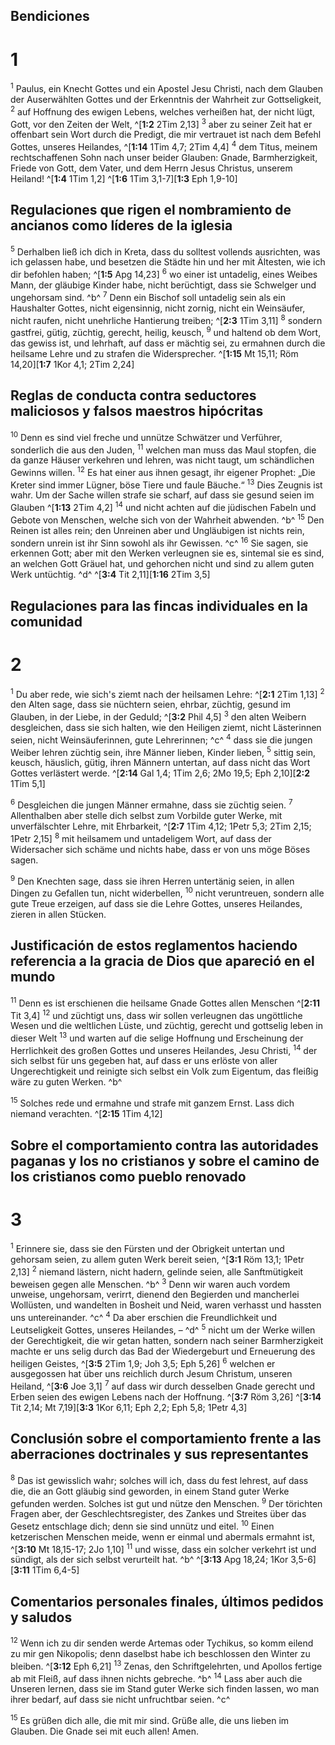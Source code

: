 ## Bendiciones
# 1
<sup class='bibleverse'>1</sup> Paulus, ein Knecht Gottes und ein Apostel Jesu Christi, nach dem Glauben der Auserwählten Gottes und der Erkenntnis der Wahrheit zur Gottseligkeit, <sup class='bibleverse'>2</sup> auf Hoffnung des ewigen Lebens, welches verheißen hat, der nicht lügt, Gott, vor den Zeiten der Welt, ^[**1:2** 2Tim 2,13] <sup class='bibleverse'>3</sup> aber zu seiner Zeit hat er offenbart sein Wort durch die Predigt, die mir vertrauet ist nach dem Befehl Gottes, unseres Heilandes, ^[**1:14** 1Tim 4,7; 2Tim 4,4] <sup class='bibleverse'>4</sup> dem Titus, meinem rechtschaffenen Sohn nach unser beider Glauben: Gnade, Barmherzigkeit, Friede von Gott, dem Vater, und dem Herrn Jesus Christus, unserem Heiland! ^[**1:4** 1Tim 1,2] 
 ^[**1:6** 1Tim 3,1-7][**1:3** Eph 1,9-10] 

## Regulaciones que rigen el nombramiento de ancianos como líderes de la iglesia
<sup class='bibleverse'>5</sup> Derhalben ließ ich dich in Kreta, dass du solltest vollends ausrichten, was ich gelassen habe, und besetzen die Städte hin und her mit Ältesten, wie ich dir befohlen haben; ^[**1:5** Apg 14,23] <sup class='bibleverse'>6</sup> wo einer ist untadelig, eines Weibes Mann, der gläubige Kinder habe, nicht berüchtigt, dass sie Schwelger und ungehorsam sind. ^b^ <sup class='bibleverse'>7</sup> Denn ein Bischof soll untadelig sein als ein Haushalter Gottes, nicht eigensinnig, nicht zornig, nicht ein Weinsäufer, nicht raufen, nicht unehrliche Hantierung treiben; ^[**2:3** 1Tim 3,11] <sup class='bibleverse'>8</sup> sondern gastfrei, gütig, züchtig, gerecht, heilig, keusch, <sup class='bibleverse'>9</sup> und haltend ob dem Wort, das gewiss ist, und lehrhaft, auf dass er mächtig sei, zu ermahnen durch die heilsame Lehre und zu strafen die Widersprecher. 
  ^[**1:15** Mt 15,11; Röm 14,20][**1:7** 1Kor 4,1; 2Tim 2,24]

## Reglas de conducta contra seductores maliciosos y falsos maestros hipócritas
<sup class='bibleverse'>10</sup> Denn es sind viel freche und unnütze Schwätzer und Verführer, sonderlich die aus den Juden, <sup class='bibleverse'>11</sup> welchen man muss das Maul stopfen, die da ganze Häuser verkehren und lehren, was nicht taugt, um schändlichen Gewinns willen. <sup class='bibleverse'>12</sup> Es hat einer aus ihnen gesagt, ihr eigener Prophet: „Die Kreter sind immer Lügner, böse Tiere und faule Bäuche.“ <sup class='bibleverse'>13</sup> Dies Zeugnis ist wahr. Um der Sache willen strafe sie scharf, auf dass sie gesund seien im Glauben ^[**1:13** 2Tim 4,2] <sup class='bibleverse'>14</sup> und nicht achten auf die jüdischen Fabeln und Gebote von Menschen, welche sich von der Wahrheit abwenden. ^b^ <sup class='bibleverse'>15</sup> Den Reinen ist alles rein; den Unreinen aber und Ungläubigen ist nichts rein, sondern unrein ist ihr Sinn sowohl als ihr Gewissen. ^c^ <sup class='bibleverse'>16</sup> Sie sagen, sie erkennen Gott; aber mit den Werken verleugnen sie es, sintemal sie es sind, an welchen Gott Gräuel hat, und gehorchen nicht und sind zu allem guten Werk untüchtig. ^d^ 
   ^[**3:4** Tit 2,11][**1:16** 2Tim 3,5]

## Regulaciones para las fincas individuales en la comunidad
# 2
<sup class='bibleverse'>1</sup> Du aber rede, wie sich's ziemt nach der heilsamen Lehre: ^[**2:1** 2Tim 1,13] <sup class='bibleverse'>2</sup> den Alten sage, dass sie nüchtern seien, ehrbar, züchtig, gesund im Glauben, in der Liebe, in der Geduld; ^[**3:2** Phil 4,5] <sup class='bibleverse'>3</sup> den alten Weibern desgleichen, dass sie sich halten, wie den Heiligen ziemt, nicht Lästerinnen seien, nicht Weinsäuferinnen, gute Lehrerinnen; ^c^ <sup class='bibleverse'>4</sup> dass sie die jungen Weiber lehren züchtig sein, ihre Männer lieben, Kinder lieben, <sup class='bibleverse'>5</sup> sittig sein, keusch, häuslich, gütig, ihren Männern untertan, auf dass nicht das Wort Gottes verlästert werde. 
 ^[**2:14** Gal 1,4; 1Tim 2,6; 2Mo 19,5; Eph 2,10][**2:2** 1Tim 5,1] 

<sup class='bibleverse'>6</sup> Desgleichen die jungen Männer ermahne, dass sie züchtig seien. <sup class='bibleverse'>7</sup> Allenthalben aber stelle dich selbst zum Vorbilde guter Werke, mit unverfälschter Lehre, mit Ehrbarkeit, ^[**2:7** 1Tim 4,12; 1Petr 5,3; 2Tim 2,15; 1Petr 2,15] <sup class='bibleverse'>8</sup> mit heilsamem und untadeligem Wort, auf dass der Widersacher sich schäme und nichts habe, dass er von uns möge Böses sagen. 


<sup class='bibleverse'>9</sup> Den Knechten sage, dass sie ihren Herren untertänig seien, in allen Dingen zu Gefallen tun, nicht widerbellen, <sup class='bibleverse'>10</sup> nicht veruntreuen, sondern alle gute Treue erzeigen, auf dass sie die Lehre Gottes, unseres Heilandes, zieren in allen Stücken. 

## Justificación de estos reglamentos haciendo referencia a la gracia de Dios que apareció en el mundo
<sup class='bibleverse'>11</sup> Denn es ist erschienen die heilsame Gnade Gottes allen Menschen ^[**2:11** Tit 3,4] <sup class='bibleverse'>12</sup> und züchtigt uns, dass wir sollen verleugnen das ungöttliche Wesen und die weltlichen Lüste, und züchtig, gerecht und gottselig leben in dieser Welt <sup class='bibleverse'>13</sup> und warten auf die selige Hoffnung und Erscheinung der Herrlichkeit des großen Gottes und unseres Heilandes, Jesu Christi, <sup class='bibleverse'>14</sup> der sich selbst für uns gegeben hat, auf dass er uns erlöste von aller Ungerechtigkeit und reinigte sich selbst ein Volk zum Eigentum, das fleißig wäre zu guten Werken. ^b^ 
 

<sup class='bibleverse'>15</sup> Solches rede und ermahne und strafe mit ganzem Ernst. Lass dich niemand verachten. ^[**2:15** 1Tim 4,12] 


## Sobre el comportamiento contra las autoridades paganas y los no cristianos y sobre el camino de los cristianos como pueblo renovado
# 3
<sup class='bibleverse'>1</sup> Erinnere sie, dass sie den Fürsten und der Obrigkeit untertan und gehorsam seien, zu allem guten Werk bereit seien, ^[**3:1** Röm 13,1; 1Petr 2,13] <sup class='bibleverse'>2</sup> niemand lästern, nicht hadern, gelinde seien, alle Sanftmütigkeit beweisen gegen alle Menschen. ^b^ <sup class='bibleverse'>3</sup> Denn wir waren auch vordem unweise, ungehorsam, verirrt, dienend den Begierden und mancherlei Wollüsten, und wandelten in Bosheit und Neid, waren verhasst und hassten uns untereinander. ^c^ <sup class='bibleverse'>4</sup> Da aber erschien die Freundlichkeit und Leutseligkeit Gottes, unseres Heilandes, – ^d^ <sup class='bibleverse'>5</sup> nicht um der Werke willen der Gerechtigkeit, die wir getan hatten, sondern nach seiner Barmherzigkeit machte er uns selig durch das Bad der Wiedergeburt und Erneuerung des heiligen Geistes, ^[**3:5** 2Tim 1,9; Joh 3,5; Eph 5,26] <sup class='bibleverse'>6</sup> welchen er ausgegossen hat über uns reichlich durch Jesum Christum, unseren Heiland, ^[**3:6** Joe 3,1] <sup class='bibleverse'>7</sup> auf dass wir durch desselben Gnade gerecht und Erben seien des ewigen Lebens nach der Hoffnung. ^[**3:7** Röm 3,26] 
  ^[**3:14** Tit 2,14; Mt 7,19][**3:3** 1Kor 6,11; Eph 2,2; Eph 5,8; 1Petr 4,3]    

## Conclusión sobre el comportamiento frente a las aberraciones doctrinales y sus representantes
<sup class='bibleverse'>8</sup> Das ist gewisslich wahr; solches will ich, dass du fest lehrest, auf dass die, die an Gott gläubig sind geworden, in einem Stand guter Werke gefunden werden. Solches ist gut und nütze den Menschen. <sup class='bibleverse'>9</sup> Der törichten Fragen aber, der Geschlechtsregister, des Zankes und Streites über das Gesetz entschlage dich; denn sie sind unnütz und eitel. <sup class='bibleverse'>10</sup> Einen ketzerischen Menschen meide, wenn er einmal und abermals ermahnt ist, ^[**3:10** Mt 18,15-17; 2Jo 1,10] <sup class='bibleverse'>11</sup> und wisse, dass ein solcher verkehrt ist und sündigt, als der sich selbst verurteilt hat. ^b^ 
 ^[**3:13** Apg 18,24; 1Kor 3,5-6][**3:11** 1Tim 6,4-5]

## Comentarios personales finales, últimos pedidos y saludos
<sup class='bibleverse'>12</sup> Wenn ich zu dir senden werde Artemas oder Tychikus, so komm eilend zu mir gen Nikopolis; denn daselbst habe ich beschlossen den Winter zu bleiben. ^[**3:12** Eph 6,21] <sup class='bibleverse'>13</sup> Zenas, den Schriftgelehrten, und Apollos fertige ab mit Fleiß, auf dass ihnen nichts gebreche. ^b^ <sup class='bibleverse'>14</sup> Lass aber auch die Unseren lernen, dass sie im Stand guter Werke sich finden lassen, wo man ihrer bedarf, auf dass sie nicht unfruchtbar seien. ^c^ 
  

<sup class='bibleverse'>15</sup> Es grüßen dich alle, die mit mir sind. Grüße alle, die uns lieben im Glauben. Die Gnade sei mit euch allen! Amen.